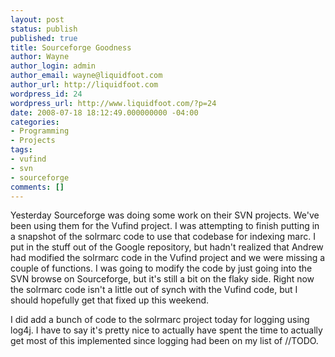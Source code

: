 ```yaml
---
layout: post
status: publish
published: true
title: Sourceforge Goodness
author: Wayne
author_login: admin
author_email: wayne@liquidfoot.com
author_url: http://liquidfoot.com
wordpress_id: 24
wordpress_url: http://www.liquidfoot.com/?p=24
date: 2008-07-18 18:12:49.000000000 -04:00
categories:
- Programming
- Projects
tags:
- vufind
- svn
- sourceforge
comments: []
---
```

Yesterday Sourceforge was doing some work on their SVN projects. We've been using them for the Vufind project. I was attempting to finish putting in a snapshot of the solrmarc code to use that codebase for indexing marc. I put in the stuff out of the Google repository, but hadn't realized that Andrew had modified the solrmarc code in the Vufind project and we were missing a couple of functions. I was going to modify the code by just going into the SVN browse on Sourceforge, but it's still a bit on the flaky side. Right now the solrmarc code isn't a little out of synch with the Vufind code, but I should hopefully get that fixed up this weekend.

I did add a bunch of code to the solrmarc project today for logging using log4j. I have to say it's pretty nice to actually have spent the time to actually get most of this implemented since logging had been on my list of //TODO. 
